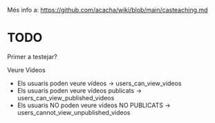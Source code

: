Més info a: https://github.com/acacha/wiki/blob/main/casteaching.md

# TODO

Primer a testejar?

Veure Videos
- Els usuaris poden veure vídeos -> users_can_view_videos
- Els usuaris poden veure vídeos publicats -> users_can_view_published_videos
- Els usuaris NO poden veure vídeos NO PUBLICATS -> users_cannot_view_unpublished_videos
